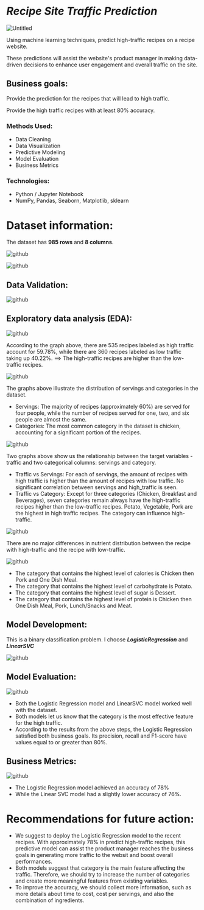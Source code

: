 # *Recipe Site Traffic Prediction*

![Untitled](https://github.com/Khangtran94/Recipe_High_Traffic_Prediction/assets/146164801/818e3529-17fa-4ab7-a38e-57c7ab5c5ca4)

Using machine learning techniques, predict high-traffic recipes on a recipe website.

These predictions will assist the website's product manager in making data-driven decisions to enhance user engagement and overall traffic on the site.

## Business goals:

Provide the prediction for the recipes that will lead to high traffic.

Provide the high traffic recipes with at least 80% accuracy.

### Methods Used:
* Data Cleaning
* Data Visualization
* Predictive Modeling
* Model Evaluation
* Business Metrics
 
### Technologies:
* Python / Jupyter Notebook
* NumPy, Pandas, Seaborn, Matplotlib, sklearn

# Dataset information:
The dataset has **985 rows** and **8 columns**.

![github](https://github.com/Khangtran94/Recipe_High_Traffic_Prediction/assets/146164801/dfaa923a-2408-4ed6-8655-1659b0546ce0)

![github](https://github.com/Khangtran94/Recipe_High_Traffic_Prediction/assets/146164801/ea254f66-7a9d-436c-978d-0b5820193bb5)

## Data Validation:

![github](https://github.com/Khangtran94/Recipe_High_Traffic_Prediction/assets/146164801/63067fbc-359e-404b-af6f-7a867fea1ad3)

## Exploratory data analysis (EDA):
![github](https://github.com/Khangtran94/Recipe_High_Traffic_Prediction/assets/146164801/2e04aa9d-1fb7-4c3a-a5ba-5ba138b74abc)

According to the graph above, there are 535 recipes labeled as high traffic account for 59.78%, while there are 360 recipes labeled as low traffic taking up 40.22%. 
==> The high-traffic recipes are higher than the low-traffic recipes.

![github](https://github.com/Khangtran94/Recipe_High_Traffic_Prediction/assets/146164801/863e2ff4-9c74-457c-a930-b3d5c3db27e0)

The graphs above illustrate the distribution of servings and categories in the dataset.

* Servings: The majority of recipes (approximately 60%) are served for four people, while the number of recipes served for one, two, and six people are almost the same.
* Categories: The most common category in the dataset is chicken, accounting for a significant portion of the recipes.

![github](https://github.com/Khangtran94/Recipe_High_Traffic_Prediction/assets/146164801/48688cd9-2397-4629-88d7-e2f2b9d298cb)

Two graphs above show us the relationship between the target variables - traffic and two categorical columns: servings and category.
* Traffic vs Servings: For each of servings, the amount of recipes with high traffic is higher than the amount of recipes with low traffic. No significant correlation between servings and high_traffic is seen.
* Traffic vs Category: Except for three categories (Chicken, Breakfast and Beverages), seven categories remain always have the high-traffic recipes higher than the low-traffic recipes. Potato, Vegetable, Pork are the highest in high traffic recipes. The category can influence high-traffic.

![github](https://github.com/Khangtran94/Recipe_High_Traffic_Prediction/assets/146164801/718dfcb3-85ac-480d-8a94-d7a7153da56a)

There are no major differences in nutrient distribution between the recipe with high-traffic and the recipe with low-traffic.

![github](https://github.com/Khangtran94/Recipe_High_Traffic_Prediction/assets/146164801/4e8225f3-6d4d-47ba-9e61-267a1d03d286)

* The category that contains the highest level of calories is Chicken then Pork and One Dish Meal.
* The category that contains the highest level of carbohydrate is Potato.
* The category that contains the highest level of sugar is Dessert.
* The category that contains the highest level of protein is Chicken then One Dish Meal, Pork, Lunch/Snacks and Meat.

## Model Development: 
This is a binary classification problem. I choose ***LogisticRegression*** and ***LinearSVC***

![github](https://github.com/Khangtran94/Recipe_High_Traffic_Prediction/assets/146164801/13d0c8e8-8b8d-4ce8-9aa5-fcb75dc6c7bb)

## Model Evaluation:

![github](https://github.com/Khangtran94/Recipe_High_Traffic_Prediction/assets/146164801/68603654-e569-429c-a3a1-ff1935ad5d84)

* Both the Logistic Regression model and LinearSVC model worked well with the dataset.
* Both models let us know that the category is the most effective feature for the high traffic.
* According to the results from the above steps, the Logistic Regression satisfied both business goals. Its precision, recall and F1-score have values equal to or greater than 80%.

## Business Metrics:

![github](https://github.com/Khangtran94/Recipe_High_Traffic_Prediction/assets/146164801/b8542450-d1dc-43e9-b07a-3fae2737e7b8)

* The Logistic Regression model achieved an accuracy of 78%
* While the Linear SVC model had a slightly lower accuracy of 76%.

# Recommendations for future action:
* We suggest to deploy the Logistic Regression model to the recent recipes. With approximately 78% in predict high-traffic recipes, this predictive model can assist the product manager reaches the business goals in generating more traffic to the websit and boost overall performances.
* Both models suggest that category is the main feature affecting the traffic. Therefore, we should try to increase the number of categories and create more meaningful features from existing variables.
* To improve the accuracy, we should collect more information, such as more details about time to cost, cost per servings, and also the combination of ingredients.
